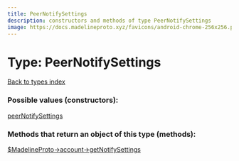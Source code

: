 ```yaml
---
title: PeerNotifySettings
description: constructors and methods of type PeerNotifySettings
image: https://docs.madelineproto.xyz/favicons/android-chrome-256x256.png
---
```

# Type: PeerNotifySettings  
[Back to types index](index.md)



### Possible values (constructors):

[peerNotifySettings](../constructors/peerNotifySettings.md)  



### Methods that return an object of this type (methods):

[$MadelineProto->account->getNotifySettings](../methods/account.getNotifySettings.md)  



